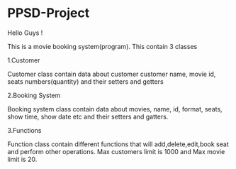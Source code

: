 # PPSD-Project

Hello Guys !

This is a movie booking system(program). This contain 3 classes



1.Customer

Customer class contain data about customer
customer name, movie id, seats numbers(quantity) and their setters and getters

2.Booking System

Booking system class contain data about movies, name, id, format, seats, show time, show date etc
and their setters and gatters.

3.Functions

Function class contain different functions that will add,delete,edit,book seat and perform other operations.
Max customers limit is 1000 and Max movie limit is 20.
